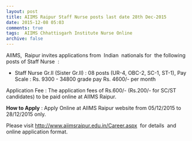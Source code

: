 ```yaml
---
layout: post
title: AIIMS Raipur Staff Nurse posts last date 28th Dec-2015   
date: 2015-12-08 05:03
comments: true
tags:  AIIMS Chhattisgarh Institute Nurse Online 
archive: false
---
```

AIIMS,  Raipur invites applications from  Indian  nationals for  the following posts of Staff Nurse  :


- Staff Nurse Gr.II (Sister Gr.II) : 08 posts (UR-4, OBC-2, SC-1, ST-1), Pay Scale : Rs. 9300 - 34800 grade pay Rs. 4600/- per month 

Application Fee : The application fees of Rs.600/- (Rs.200/- for SC/ST candidates) to be paid online at AIIMS Raipur.  

**How to Apply** :  Apply Online at AIIMS Raipur website from 05/12/2015 to 28/12/2015 only.   

Please visit <http://www.aiimsraipur.edu.in/Career.aspx>  for details  and online application format. 








